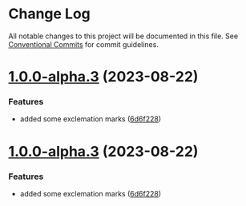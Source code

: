 # Change Log

All notable changes to this project will be documented in this file.
See [Conventional Commits](https://conventionalcommits.org) for commit guidelines.

# [1.0.0-alpha.3](https://github.com/sidneydobber/foobar/compare/v1.0.0-alpha.2...v1.0.0-alpha.3) (2023-08-22)


### Features

* added some exclemation marks ([6d6f228](https://github.com/sidneydobber/foobar/commit/6d6f22863f11b42516be516f68f794b8edb6efe4))





# [1.0.0-alpha.3](https://github.com/sidneydobber/foobar/compare/v1.0.0-alpha.2...v1.0.0-alpha.3) (2023-08-22)


### Features

* added some exclemation marks ([6d6f228](https://github.com/sidneydobber/foobar/commit/6d6f22863f11b42516be516f68f794b8edb6efe4))
